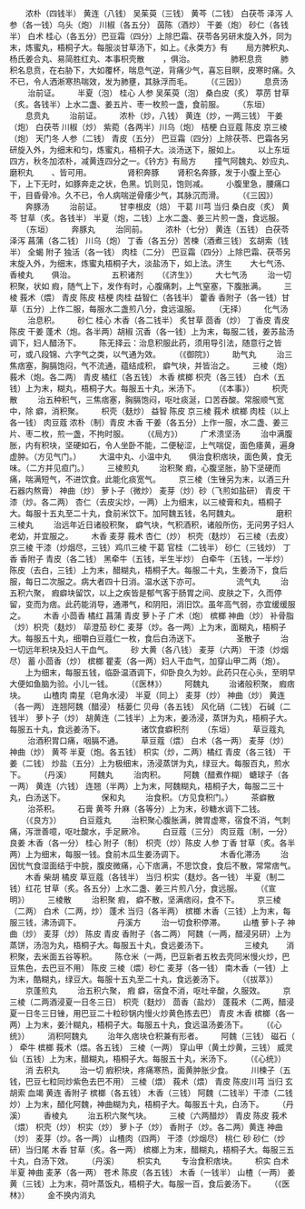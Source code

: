 <!-- { "loadSidebar": true } -->
　　浓朴（四钱半） 黄连（八钱） 吴茱萸（三钱） 黄芩（二钱） 白茯苓 泽泻 人参（各一钱）乌头（炮） 川椒（各五分） 茵陈（酒炒） 干姜（炮） 砂仁（各钱半） 白术 桂心（各五分）巴豆霜（四分）上除巴霜、茯苓各另研末旋入外，同为末，炼蜜丸，梧桐子大。每服淡甘草汤下，如上。《永类方》有
　　局方脾积丸、杨氏姜合丸、易简胜红丸、本事枳壳散
　　，俱治。
　　
　　肺积息贲
　　肺积名息贲，在右胁下，大如覆杯，喘息气逆，背痛少气，喜忘目瞑，皮寒时痛。久不已，令人洒淅寒热喘效，发为肺壅，其脉浮而毛。
　　（《三因》）
　　息贲汤
　　 治前证。
　　半夏（泡） 桂心 人参 吴茱萸（泡） 桑白皮（炙） 葶苈 甘草（炙。各钱半）上水二盏、姜五片、枣一枚煎一盏，食前服。
　　（东垣）
　　息贲丸
　　 治前证。
　　浓朴（炒，八钱） 黄连（炒，一两三钱） 干姜（炮） 白茯苓 川椒（炒） 紫菀（各两半）川乌（炮） 桔梗 白豆蔻 陈皮 京三棱（炮） 天门冬 人参（二钱） 青皮（五分） 巴豆霜（四分）上除茯苓、巴霜各另研旋入外，为细末和匀，炼蜜丸，梧桐子大。淡汤送下，服如上。
　　以上东垣四方，秋冬加浓朴，减黄连四分之一。《钤方》有局方
　　撞气阿魏丸、妙应丸、磨积丸
　　、皆可用。
　　
　　肾积奔豚
　　肾积名奔豚，发于小腹上至心下，上下无时，如豚奔走之状，色黑。饥则见，饱则减。
　　小腹里急，腰痛口干，目昏骨冷。久不已，令人病喘逆骨痿少气，其脉沉而滑。
　　（《三因》）
　　奔豚汤
　　 治前证。
　　甘李根皮（焙） 干葛 川芎 当归 桑白皮（炙） 黄芩 甘草（炙。各钱半） 半夏（炮，二钱）上水二盏、姜三片煎一盏，食远服。
　　（东垣）
　　奔豚丸
　　 治同前。
　　浓朴（七分） 黄连（五钱） 白茯苓 泽泻 菖蒲（各二钱） 川乌（炮） 丁香（各五分）苦楝（酒煮三钱） 玄胡索（钱半） 全蝎 附子 独活（各一钱） 肉桂（二分） 巴豆霜（四分）上除巴霜、茯苓另末旋入外，为细末，炼蜜丸梧桐子大，淡盐汤下，如上法。济生
　　大七气汤、香棱丸
　　俱治。
　　
　　五积诸剂
　　（《济生》）
　　大七气汤
　　 治一切积聚，状如 瘕，随气上下，发作有时，心腹痛刺，上气窒塞，下腹胀满。
　　三棱 莪术（煨） 青皮 陈皮 桔梗 肉桂 益智仁（各钱半） 藿香 香附子（各一钱）甘草（五分）上作二服，每服水二盏煎八分，食远温服。
　　（无择）
　　化气汤
　　 治息积。
　　砂仁 桂心 木香（各二钱半） 炙甘草 茴香（炒） 丁香皮 青皮 陈皮 干姜 蓬术（炮。各半两）胡椒 沉香（各一钱）上为末，每服二钱，姜苏盐汤调下，妇人醋汤下。
　　陈无择云：治息积服此药，须用导引法，随意行之皆可，或八段锦、六字气之类，以气通为效。
　　（《御院》）
　　助气丸
　　 治三焦痞塞，胸膈饱闷，气不流通，蕴结成积， 癖气块，并皆治之。
　　三棱（炮） 莪术（炮。各二两） 青皮 橘红（各五钱） 木香 槟榔 枳壳（各三钱） 白术（五钱）上为末，糊丸，梧桐子大。每服五十丸，米汤下。
　　（《本事》）
　　枳壳散
　　 治五种积气，三焦痞塞，胸膈饱闷，呕吐痰涎，口苦吞酸。常服顺气宽中，除 癖，消积聚。
　　枳壳（麸炒） 益智 陈皮 京三棱 莪术 槟榔 肉桂（以上各一钱） 肉豆蔻 浓朴（制）青皮 木香 干姜（各五分）上作一服，水二盏、姜三片、枣二枚，煎一盏，不拘时服。
　　（《局方》）
　　广术溃坚汤
　　 治中满腹胀，内有积块，坚硬如石，令人坐卧不能，二便秘涩，上气喘促，面色痿黄，遍身虚肿。（方见气门。）
　　大温中丸、小温中丸
　　俱治食积痞块，面色黄，食无味。（二方并见疸门。）
　　三棱煎丸
　　 治积聚 瘕，心腹坚胀，胁下坚硬而痛，喘满短气，不进饮食。此能化痰宽气。
　　京三棱（生锉另为末，以酒三升石器内熬膏） 神曲（炒） 萝卜子（微炒） 麦芽（炒）砂（飞煎如盐研） 青皮 干漆（炒。各二两） 杏仁（去皮尖炒，一两）上为细末，以三棱膏和丸，梧桐子大。每服十五丸至二十丸，食前米饮下。加阿魏五钱，名阿魏丸。
　　
　　磨积三棱丸
　　 治远年近日诸般积聚， 癖气块，气积酒积，诸般所伤，无问男子妇人老幼，并宜服之。
　　木香 麦芽 莪术 杏仁（炒） 枳壳（麸炒） 石三棱（去皮） 京三棱 干漆（炒烟尽，三钱）鸡爪三棱 干葛 官桂（二钱半） 砂仁（三钱炒） 丁香 香附子 青皮（各二钱） 黑牵牛（五钱，半生半炒） 白牵牛（五钱，一半炒） 陈皮（去白，三钱）上为末，醋糊丸，梧桐子大。每服二十丸，生姜汤下，食后服，每日二次服之。病大者四十日消。温水送下亦可。
　　
　　流气丸
　　 治五积六聚， 瘕癖块留饮，以上之疾皆是郁气客于肠胃之间、皮肤之下，久而停留，变而为痞。此药能消导，通滞气，和阴阳，消旧饮。虽年高气弱，亦宜缓缓服之。
　　木香 小茴香 橘红 菖蒲 青皮 萝卜子 广术（炮） 槟榔 神曲（炒） 补骨脂（炒）枳壳（麸炒） 荜澄茄 砂仁 麦芽（炒。各一两）上为末，面糊丸，梧桐子大。每服五十丸，细嚼白豆蔻仁一枚，食后白汤送下。
　　
　　圣散子
　　 治一切远年积块及妇人干血气。
　　砂 大黄（各八钱） 麦芽（六两） 干漆（炒烟尽） 蓄 小茴香（炒） 槟榔 瞿麦（各一两）妇人干血气，加穿山甲二两（炮）。
　　上为细末，每服五钱，临卧温酒调下，仰卧良久为妙。此药只在心头，至明早大便如鱼脑为验。小儿一钱。
　　（《医林》）
　　阿魏丸
　　 治诸般积聚， 瘕痞块。
　　山楂肉 南星（皂角水浸） 半夏（同上） 麦芽（炒） 神曲（炒） 黄连（各一两） 连翘阿魏（醋浸） 栝蒌仁 贝母（各五钱） 风化硝（二钱） 石碱（二钱半） 萝卜子（炒） 胡黄连（二钱半）上为末，姜汤浸，蒸饼为丸，梧桐子大。每服五十丸，食远姜汤下。
　　
　　诸饮食癖积剂
　　（东垣）
　　草豆蔻丸
　　 治酒积胃口痛，咽膈不通。
　　草豆蔻（煨） 白术（各一两） 麦芽（炒） 神曲（炒） 黄芩 半夏（炮。各五钱） 枳实（炒，二两）橘红 青皮（各三钱） 干姜（二钱） 炒盐（五分）上为极细末，汤浸蒸饼为丸，绿豆大。每服百丸，煎水下。
　　（丹溪）
　　阿魏丸
　　 治肉积。
　　阿魏（醋煮作糊） 螗球子（各一两） 黄连（六钱） 连翘（半两）上为末，阿魏糊丸，梧桐子大，每服二三十丸，白汤送下。
　　
　　保和丸
　　 治食积。（方见食积门。）
　　茶癖散
　　 治茶积。
　　石膏 黄芩 升麻（各等分）上为末，砂糖水调下二钱。
　　（《良方》）
　　白豆蔻丸
　　 治积聚心腹胀满，脾胃虚寒，宿食不消，气刺 痛，泻泄善噫，呕吐酸水，手足厥冷。
　　白豆蔻（三分） 肉豆蔻（制，一分） 良姜 木香（各一分） 桂心 附子（制） 枳壳（炒）陈皮 人参 丁香 甘草（炙。各半两）上为细末，每服一钱。食前木瓜生姜汤调下。
　　
　　木香化滞汤
　　 治因忧气食湿面结于中脘，腹皮微痛，心下痞满，不思饮食，食后不散，常常痞气。
　　木香 柴胡 橘皮 草豆蔻（各钱半） 当归 枳实（麸炒。各一钱） 半夏（制二钱）红花 甘草（炙。各五分）上水二盏、姜三片煎八分，食远服。
　　（《宣明》）
　　三棱散
　　 治积聚 瘕， 癖不散，坚满痞闷，食不下。
　　京三棱（二两） 白术（二两，炒） 蓬术 当归（各半两） 槟榔 木香（三钱）上为末，每服三钱，沸汤调下。
　　
　　丹溪方
　　 治一切食积停滞。
　　山楂 萝卜子 神曲（炒） 麦芽（炒） 陈皮 青皮 香附子（各二两） 阿魏（一两，醋浸另研）上为蒸饼，汤泡为丸，梧桐子大。每服五十丸，食远姜汤下。
　　
　　三棱丸
　　消积聚，去米面五谷等积。
　　陈仓米（一两，巴豆新者五枚去壳同米慢火炒，巴豆焦色，去巴豆不用） 陈皮 三棱（煨）砂仁 麦芽（各一钱） 南木香（一钱）上为末，酷糊丸，绿豆大。每服十五丸至二十丸，食远姜汤下。
　　（《拔萃》）
　　京蓬煎丸
　　 治五积六聚， 瘕 癖，宿食不消，呕吐辛酸，久服效。
　　京三棱（二两酒浸夏一日冬三日） 枳壳（麸炒） 茴香（盐炒） 蓬莪术（二两，醋浸夏一日冬三日锉，用巴豆二十粒砂锅内慢火炒黄色拣去巴） 青皮 木香 槟榔（各一两）上为末，姜汁糊丸，梧桐子大。每服五十丸，食远温汤姜汤下。
　　（《心统》）
　　消积阿魏丸
　　 治年久痞块仓积兼有形者。
　　阿魏（三钱） 磁石（ ） 牵牛 槟榔 莪术（煨。各五钱） 三棱（一两） 穿山甲（黄土炒黄，三钱） 威灵仙（五钱）上为末，醋糊丸，梧桐子大。每服五十丸，米汤下。
　　（《心统》）
　　消 去积丸
　　 治一切 瘕积块，疼痛寒热，面黄肿胀少食。
　　川楝子（五钱，巴豆七粒同炒紫色去巴不用） 三棱（煨） 莪术（煨） 青皮 陈皮川芎 当归 玄胡索 血竭 黄连 香附子 槟榔（各五钱） 木香（三钱） 阿魏（二钱半）干漆（二钱炒）上为末，醋化阿魏，神曲糊为丸，梧桐子大。每服五十丸，白汤下。
　　（丹溪）
　　香棱丸
　　 治五积六聚气块。
　　三棱（六两醋炒） 青皮 陈皮 莪术（煨） 枳壳（炒） 枳实（炒） 萝卜子（炒） 香附子（炒。各二两）黄连 神曲（炒） 麦芽（炒。各一两） 山楂肉（四两） 干漆（炒烟尽） 桃仁 砂 砂仁（炒研）当归尾 木香 甘草（炙。各一两） 槟榔上为末，醋糊丸，梧桐子大。每服三五十丸，白汤下效。
　　（丹溪）
　　枳实丸
　　 专治食积痞块。
　　枳实 白术 半夏 神曲 麦茅（各一两） 苍术 陈皮（各五钱） 木香（一钱半） 山楂（一两） 姜黄（三钱）上为末，荷叶蒸饭丸，梧桐子大。每服一百，食后姜汤下。
　　（《医林》）
　　金不换内消丸
